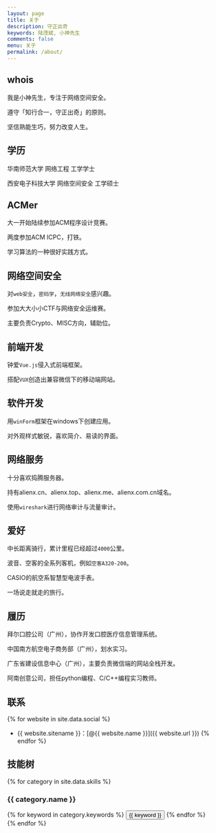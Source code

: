 ```yaml
---
layout: page
title: 关于
description: 守正出奇
keywords: 陆茂斌, 小神先生
comments: false
menu: 关于
permalink: /about/
---
```


## whois

我是小神先生，专注于网络空间安全。

遵守「知行合一，守正出奇」的原则。

坚信熟能生巧，努力改变人生。

## 学历

华南师范大学 网络工程 工学学士

西安电子科技大学 网络空间安全 工学硕士

## ACMer

大一开始陆续参加ACM程序设计竞赛。

两度参加ACM ICPC，打铁。

学习算法的一种很好实践方式。

## 网络空间安全

对```web安全```，```密码学```，```无线网络安全```感兴趣。

参加大大小小CTF与网络安全运维赛。

主要负责Crypto、MISC方向，辅助位。

## 前端开发

钟爱```Vue.js```侵入式前端框架。

搭配```VUX```创造出兼容微信下的移动端网站。

## 软件开发

用```winForm```框架在windows下创建应用。

对外观样式敏锐，喜欢简介、易读的界面。

## 网络服务

十分喜欢捣腾服务器。

持有alienx.cn、alienx.top、alienx.me、alienx.com.cn域名。

使用```wireshark```进行网络审计与流量审计。

## 爱好

中长距离骑行，累计里程已经超过```4000```公里。

波音、空客的全系列客机，例如```空客A320-200```。

CASIO的航空系智慧型电波手表。

一场说走就走的旅行。

## 履历

拜尔口腔公司（广州），协作开发口腔医疗信息管理系统。

中国南方航空电子商务部（广州），划水实习。

广东省建设信息中心（广州），主要负责微信端的网站全栈开发。

阿南创意公司，担任python编程、C/C++编程实习教师。

## 联系

{% for website in site.data.social %}
* {{ website.sitename }}：[@{{ website.name }}]({{ website.url }})
{% endfor %}

## 技能树

{% for category in site.data.skills %}
### {{ category.name }}
<div class="btn-inline">
{% for keyword in category.keywords %}
<button class="btn btn-outline" type="button">{{ keyword }}</button>
{% endfor %}
</div>
{% endfor %}
